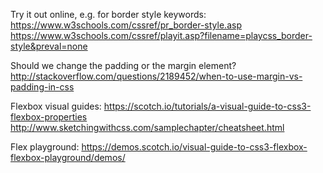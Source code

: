 

Try it out online, e.g. for border style keywords:
https://www.w3schools.com/cssref/pr_border-style.asp
https://www.w3schools.com/cssref/playit.asp?filename=playcss_border-style&preval=none

Should we change the padding or the margin element?
http://stackoverflow.com/questions/2189452/when-to-use-margin-vs-padding-in-css

Flexbox visual guides:
https://scotch.io/tutorials/a-visual-guide-to-css3-flexbox-properties
http://www.sketchingwithcss.com/samplechapter/cheatsheet.html


Flex playground:
https://demos.scotch.io/visual-guide-to-css3-flexbox-flexbox-playground/demos/
